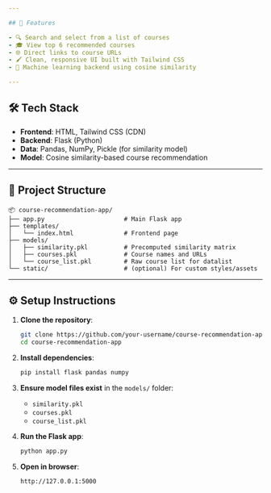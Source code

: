 ```yaml
---

## 🚀 Features

- 🔍 Search and select from a list of courses
- 🎓 View top 6 recommended courses
- 🌐 Direct links to course URLs
- 🖌️ Clean, responsive UI built with Tailwind CSS
- 🧠 Machine learning backend using cosine similarity

---
```


## 🛠️ Tech Stack

- **Frontend**: HTML, Tailwind CSS (CDN)
- **Backend**: Flask (Python)
- **Data**: Pandas, NumPy, Pickle (for similarity model)
- **Model**: Cosine similarity-based course recommendation

---

## 📁 Project Structure

```
📦 course-recommendation-app/
├── app.py                      # Main Flask app
├── templates/
│   └── index.html              # Frontend page
├── models/
│   ├── similarity.pkl          # Precomputed similarity matrix
│   ├── courses.pkl             # Course names and URLs
│   └── course_list.pkl         # Raw course list for datalist
└── static/                     # (optional) For custom styles/assets
```

---

## ⚙️ Setup Instructions

1. **Clone the repository**:

   ```bash
   git clone https://github.com/your-username/course-recommendation-app.git
   cd course-recommendation-app
   ```

2. **Install dependencies**:

   ```bash
   pip install flask pandas numpy
   ```

3. **Ensure model files exist** in the `models/` folder:

   - `similarity.pkl`
   - `courses.pkl`
   - `course_list.pkl`

4. **Run the Flask app**:

   ```bash
   python app.py
   ```

5. **Open in browser**:

   ```
   http://127.0.0.1:5000
   ```
